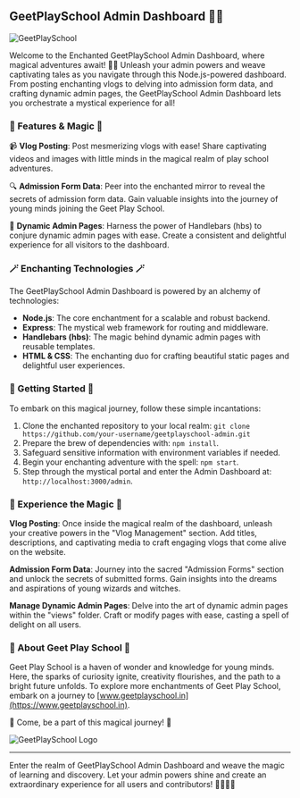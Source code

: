 ## GeetPlaySchool Admin Dashboard 🏰✨

![GeetPlaySchool](https://your-image-url.com)

Welcome to the Enchanted GeetPlaySchool Admin Dashboard, where magical adventures await! 🧙‍♂️ Unleash your admin powers and weave captivating tales as you navigate through this Node.js-powered dashboard. From posting enchanting vlogs to delving into admission form data, and crafting dynamic admin pages, the GeetPlaySchool Admin Dashboard lets you orchestrate a mystical experience for all!

### 🌟 Features & Magic 🌟

📹 **Vlog Posting**: Post mesmerizing vlogs with ease! Share captivating videos and images with little minds in the magical realm of play school adventures.

🔍 **Admission Form Data**: Peer into the enchanted mirror to reveal the secrets of admission form data. Gain valuable insights into the journey of young minds joining the Geet Play School.

📄 **Dynamic Admin Pages**: Harness the power of Handlebars (hbs) to conjure dynamic admin pages with ease. Create a consistent and delightful experience for all visitors to the dashboard.

### 🪄 Enchanting Technologies 🪄

The GeetPlaySchool Admin Dashboard is powered by an alchemy of technologies:

- **Node.js**: The core enchantment for a scalable and robust backend.
- **Express**: The mystical web framework for routing and middleware.
- **Handlebars (hbs)**: The magic behind dynamic admin pages with reusable templates.
- **HTML & CSS**: The enchanting duo for crafting beautiful static pages and delightful user experiences.

### 🚀 Getting Started 🚀

To embark on this magical journey, follow these simple incantations:

1. Clone the enchanted repository to your local realm: `git clone https://github.com/your-username/geetplayschool-admin.git`
2. Prepare the brew of dependencies with: `npm install`.
3. Safeguard sensitive information with environment variables if needed.
4. Begin your enchanting adventure with the spell: `npm start`.
5. Step through the mystical portal and enter the Admin Dashboard at: `http://localhost:3000/admin`.

### 🌈 Experience the Magic 🌈

**Vlog Posting**: Once inside the magical realm of the dashboard, unleash your creative powers in the "Vlog Management" section. Add titles, descriptions, and captivating media to craft engaging vlogs that come alive on the website.

**Admission Form Data**: Journey into the sacred "Admission Forms" section and unlock the secrets of submitted forms. Gain insights into the dreams and aspirations of young wizards and witches.

**Manage Dynamic Admin Pages**: Delve into the art of dynamic admin pages within the "views" folder. Craft or modify pages with ease, casting a spell of delight on all users.

### 🌟 About Geet Play School 🌟

Geet Play School is a haven of wonder and knowledge for young minds. Here, the sparks of curiosity ignite, creativity flourishes, and the path to a bright future unfolds. To explore more enchantments of Geet Play School, embark on a journey to [www.geetplayschool.in](https://www.geetplayschool.in).

🌟 Come, be a part of this magical journey! 🌟

![GeetPlaySchool Logo](https://geetplayschool.in/img/GEETPLAY-logo.png)

---

Enter the realm of GeetPlaySchool Admin Dashboard and weave the magic of learning and discovery. Let your admin powers shine and create an extraordinary experience for all users and contributors! 🌟🧙‍♀️✨
